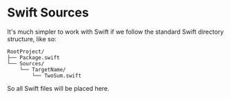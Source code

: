 # Swift Sources

It's much simpler to work with Swift if we follow the standard Swift directory structure, like so:

```
RootProject/
├── Package.swift
└── Sources/
    └── TargetName/
        └── TwoSum.swift
```

So all Swift files will be placed here.